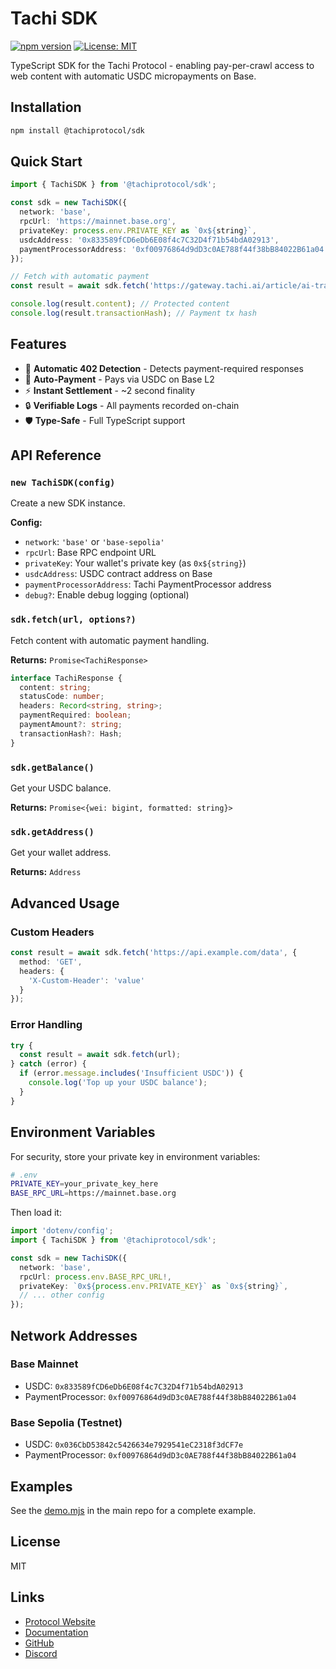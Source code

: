 # Tachi SDK

[![npm version](https://img.shields.io/npm/v/@tachiprotocol/sdk)](https://www.npmjs.com/package/@tachiprotocol/sdk)
[![License: MIT](https://img.shields.io/badge/License-MIT-yellow.svg)](https://opensource.org/licenses/MIT)

TypeScript SDK for the Tachi Protocol - enabling pay-per-crawl access to web content with automatic USDC micropayments on Base.

## Installation

```bash
npm install @tachiprotocol/sdk
```

## Quick Start

```typescript
import { TachiSDK } from '@tachiprotocol/sdk';

const sdk = new TachiSDK({
  network: 'base',
  rpcUrl: 'https://mainnet.base.org',
  privateKey: process.env.PRIVATE_KEY as `0x${string}`,
  usdcAddress: '0x833589fCD6eDb6E08f4c7C32D4f71b54bdA02913',
  paymentProcessorAddress: '0xf00976864d9dD3c0AE788f44f38bB84022B61a04'
});

// Fetch with automatic payment
const result = await sdk.fetch('https://gateway.tachi.ai/article/ai-training');

console.log(result.content); // Protected content
console.log(result.transactionHash); // Payment tx hash
```

## Features

- 🔄 **Automatic 402 Detection** - Detects payment-required responses
- 💸 **Auto-Payment** - Pays via USDC on Base L2
- ⚡ **Instant Settlement** - ~2 second finality
- 🔒 **Verifiable Logs** - All payments recorded on-chain
- 🛡️ **Type-Safe** - Full TypeScript support

## API Reference

### `new TachiSDK(config)`

Create a new SDK instance.

**Config:**
- `network`: `'base'` or `'base-sepolia'`
- `rpcUrl`: Base RPC endpoint URL
- `privateKey`: Your wallet's private key (as `0x${string}`)
- `usdcAddress`: USDC contract address on Base
- `paymentProcessorAddress`: Tachi PaymentProcessor address
- `debug?`: Enable debug logging (optional)

### `sdk.fetch(url, options?)`

Fetch content with automatic payment handling.

**Returns:** `Promise<TachiResponse>`

```typescript
interface TachiResponse {
  content: string;
  statusCode: number;
  headers: Record<string, string>;
  paymentRequired: boolean;
  paymentAmount?: string;
  transactionHash?: Hash;
}
```

### `sdk.getBalance()`

Get your USDC balance.

**Returns:** `Promise<{wei: bigint, formatted: string}>`

### `sdk.getAddress()`

Get your wallet address.

**Returns:** `Address`

## Advanced Usage

### Custom Headers

```typescript
const result = await sdk.fetch('https://api.example.com/data', {
  method: 'GET',
  headers: {
    'X-Custom-Header': 'value'
  }
});
```

### Error Handling

```typescript
try {
  const result = await sdk.fetch(url);
} catch (error) {
  if (error.message.includes('Insufficient USDC')) {
    console.log('Top up your USDC balance');
  }
}
```

## Environment Variables

For security, store your private key in environment variables:

```bash
# .env
PRIVATE_KEY=your_private_key_here
BASE_RPC_URL=https://mainnet.base.org
```

Then load it:

```typescript
import 'dotenv/config';
import { TachiSDK } from '@tachiprotocol/sdk';

const sdk = new TachiSDK({
  network: 'base',
  rpcUrl: process.env.BASE_RPC_URL!,
  privateKey: `0x${process.env.PRIVATE_KEY}` as `0x${string}`,
  // ... other config
});
```

## Network Addresses

### Base Mainnet
- USDC: `0x833589fCD6eDb6E08f4c7C32D4f71b54bdA02913`
- PaymentProcessor: `0xf00976864d9dD3c0AE788f44f38bB84022B61a04`

### Base Sepolia (Testnet)
- USDC: `0x036CbD53842c5426634e7929541eC2318f3dCF7e`
- PaymentProcessor: `0xf00976864d9dD3c0AE788f44f38bB84022B61a04`

## Examples

See the [demo.mjs](https://github.com/yourusername/tachi/blob/main/v2/demo.mjs) in the main repo for a complete example.

## License

MIT

## Links

- [Protocol Website](https://tachi.ai)
- [Documentation](https://docs.tachi.ai)
- [GitHub](https://github.com/yourusername/tachi)
- [Discord](https://discord.gg/tachi)
